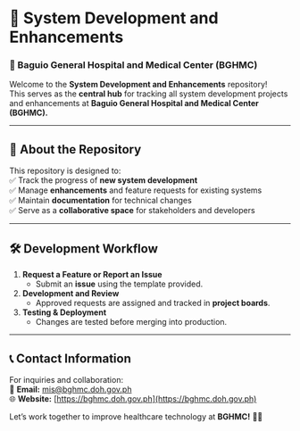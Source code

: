 # 📌 System Development and Enhancements
### 🚀 Baguio General Hospital and Medical Center (BGHMC)

Welcome to the **System Development and Enhancements** repository!  
This serves as the **central hub** for tracking all system development projects and enhancements at **Baguio General Hospital and Medical Center (BGHMC).**  

---

## 📖 About the Repository
This repository is designed to:  
✅ Track the progress of **new system development**  
✅ Manage **enhancements** and feature requests for existing systems  
✅ Maintain **documentation** for technical changes  
✅ Serve as a **collaborative space** for stakeholders and developers  



---

## 🛠 Development Workflow
1. **Request a Feature or Report an Issue**  
   - Submit an **issue** using the template provided.
2. **Development and Review**  
   - Approved requests are assigned and tracked in **project boards**.
3. **Testing & Deployment**  
   - Changes are tested before merging into production.

---

## 📞 Contact Information
For inquiries and collaboration:  
📧 **Email:** [mis@bghmc.doh.gov.ph](mailto:mis@bghmc.doh.gov.ph)  
🌐 **Website:** [https://bghmc.doh.gov.ph](https://bghmc.doh.gov.ph)  

Let’s work together to improve healthcare technology at **BGHMC!** 🏥🚀  
